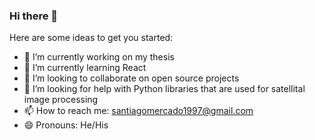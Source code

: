 ### Hi there 👋

Here are some ideas to get you started:

- 🔭 I’m currently working on my thesis
- 🌱 I’m currently learning React
- 👯 I’m looking to collaborate on open source projects
- 🤔 I’m looking for help with Python libraries that are used for satellital image processing
- 📫 How to reach me: santiagomercado1997@gmail.com
- 😄 Pronouns: He/His
